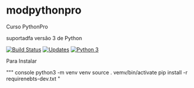 # modpythonpro
Curso PythonPro

suportadfa versão 3 de Python

[![Build Status](https://travis-ci.org/mod64bits/modpythonpro.svg?branch=master)](https://travis-ci.org/mod64bits/modpythonpro)
[![Updates](https://pyup.io/repos/github/mod64bits/modpythonpro/shield.svg)](https://pyup.io/repos/github/mod64bits/modpythonpro/)
[![Python 3](https://pyup.io/repos/github/mod64bits/modpythonpro/python-3-shield.svg)](https://pyup.io/repos/github/mod64bits/modpythonpro/)

Para Instalar

"""
console
python3 -m venv venv
source . vemv/bin/activate
pip install -r requirenebts-dev.txt
" 







